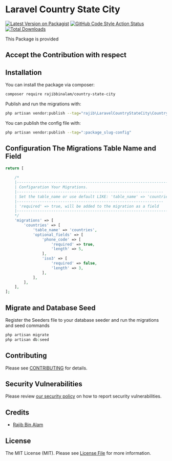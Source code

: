 # Laravel Country State City


[![Latest Version on Packagist](https://img.shields.io/packagist/v/rajibbinalam/country-state-city.svg?style=flat-square)](https://packagist.org/packages/rajibbinalam/country-state-city)
[![GitHub Code Style Action Status](https://img.shields.io/github/actions/workflow/status/rajibbinalam/country-state-city/fix-php-code-style-issues.yml?branch=main&label=code%20style&style=flat-square)](https://github.com/rajibbinalam/country-state-city/actions?query=workflow%3A"Fix+PHP+code+style+issues"+branch%3Amain)
[![Total Downloads](https://img.shields.io/packagist/dt/rajibbinalam/country-state-city.svg?style=flat-square)](https://packagist.org/packages/rajibbinalam/country-state-city)

This Package is provided 

## Accept the Contribution with respect

## Installation

You can install the package via composer:

```bash
composer require rajibbinalam/country-state-city
```

Publish and run the migrations with:

```bash
php artisan vendor:publish --tag="rajib\LaravelCountryStateCity\CountryStateCityServiceProvider"

```

You can publish the config file with:

```bash
php artisan vendor:publish --tag=":package_slug-config"
```

## Configuration The Migrations Table Name and Field

```php
return [
    
	/*
	|--------------------------------------------------------------------------
	| Configaration Your Migrations.
    |----------------------------------------------------------------
    | Set the table_name or use default LIKE: 'table_name' => 'countries',
    |----------------------------------------------------------------
    | 'required' => true, will be added to the migration as a field
	|--------------------------------------------------------------------------
	*/
	'migrations' => [
		'countries' => [
			'table_name' => 'countries',
			'optional_fields' => [
				'phone_code' => [
					'required' => true,
					'length' => 5,
				],
				'iso3' => [
					'required' => false,
					'length' => 3,
				],
			],
		],
	],
];
```

## Migrate and Database Seed
 Register the Seeders file to your database seeder and run the migrations and seed commands
```php
php artisan migrate
php artisan db:seed
```

## Contributing

Please see [CONTRIBUTING](CONTRIBUTING.md) for details.

## Security Vulnerabilities

Please review [our security policy](../../security/policy) on how to report security vulnerabilities.

## Credits

- [Rajib Bin Alam](https://github.com/rajibbinalam)

## License

The MIT License (MIT). Please see [License File](LICENSE.md) for more information.
